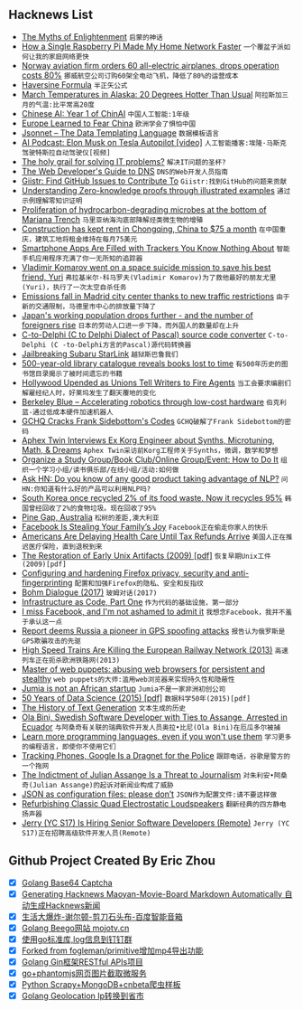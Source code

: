 ## Hacknews List


- [The Myths of Enlightenment](http://bostonreview.net/philosophy-religion/marta-figlerowicz-myths-enlightenment)  `启蒙的神话`
- [How a Single Raspberry Pi Made My Home Network Faster](https://www.brianchristner.io/how-a-single-raspberry-pi-made-my-home-network-faster/)  `一个覆盆子派如何让我的家庭网络更快`
- [Norway aviation firm orders 60 all-electric airplanes, drops operation costs 80%](https://electrek.co/2019/04/11/norway-60-electric-airplanes/)  `挪威航空公司订购60架全电动飞机，降低了80%的运营成本`
- [Haversine Formula](https://en.wikipedia.org/wiki/Haversine_formula)  `半正矢公式`
- [March Temperatures in Alaska: 20 Degrees Hotter Than Usual](https://www.nytimes.com/interactive/2019/04/09/climate/alaska-abnormally-hot-march.html)  `阿拉斯加三月的气温:比平常高20度`
- [Chinese AI: Year 1 of ChinAI](https://chinai.substack.com/p/chinai-48-year-1-of-chinai)  `中国人工智能:1年级`
- [Europe Learned to Fear China](https://www.politico.eu/blogs/the-coming-wars/2019/04/how-europe-learned-to-fear-china/)  `欧洲学会了惧怕中国`
- [Jsonnet – The Data Templating Language](https://jsonnet.org/#home)  `数据模板语言`
- [AI Podcast: Elon Musk on Tesla Autopilot [video]](https://www.youtube.com/watch?v=dEv99vxKjVI)  `人工智能播客:埃隆·马斯克驾驶特斯拉自动驾驶仪[视频]`
- [The holy grail for solving IT problems?](https://nocomplexity.com/nocode-solutions/)  `解决IT问题的圣杯?`
- [The Web Developer&#39;s Guide to DNS](https://rjzaworski.com/2019/04/the-web-developers-guide-to-dns)  `DNS的Web开发人员指南`
- [Giistr: Find GitHub Issues to Contribute To](https://giistr.com)  `Giistr:找到GitHub的问题来贡献`
- [Understanding Zero-knowledge proofs through illustrated examples](https://blog.goodaudience.com/understanding-zero-knowledge-proofs-through-simple-examples-df673f796d99)  `通过示例理解零知识证明`
- [Proliferation of hydrocarbon-degrading microbes at the bottom of Mariana Trench](https://microbiomejournal.biomedcentral.com/articles/10.1186/s40168-019-0652-3)  `马里亚纳海沟底部降解烃类微生物的增殖`
- [Construction has kept rent in Chongqing, China to $75 a month](https://www.nytimes.com/2019/04/11/world/asia/chongqing-china-employment-ford-youth.html)  `在中国重庆，建筑工地将租金维持在每月75美元`
- [Smartphone Apps Are Filled with Trackers You Know Nothing About](https://onezero.medium.com/the-app-privacy-crisis-apple-and-google-need-to-fix-now-4e3590f2fc52?sk=12d73f8b09e058d3ab8f5a4b02cf8619)  `智能手机应用程序充满了你一无所知的追踪器`
- [Vladimir Komarov went on a space suicide mission to save his best friend, Yuri](https://twitter.com/DMOberhaus/status/1116939111368097792)  `弗拉基米尔·科马罗夫(Vladimir Komarov)为了救他最好的朋友尤里(Yuri)，执行了一次太空自杀任务`
- [Emissions fall in Madrid city center thanks to new traffic restrictions](https://elpais.com/elpais/2019/03/14/inenglish/1552556189_425975.html)  `由于新的交通限制，马德里市中心的排放量下降了`
- [Japan&#39;s working population drops further - and the number of foreigners rise](https://japantoday.com/category/national/Japan%27s-working-population-drops-further)  `日本的劳动人口进一步下降，而外国人的数量却在上升`
- [C-to-Delphi (C to Delphi Dialect of Pascal) source code converter](https://github.com/WouterVanNifterick/C-To-Delphi)  `C-to-Delphi (C -to-Delphi方言的Pascal)源代码转换器`
- [Jailbreaking Subaru StarLink](https://github.com/sgayou/subaru-starlink-research/blob/master/doc/README.md)  `越狱斯巴鲁我们`
- [500-year-old library catalogue reveals books lost to time](https://www.theguardian.com/books/2019/apr/10/extraordinary-500-year-old-library-catalogue-reveals-books-lost-to-time-libro-de-los-epitomes)  `有500年历史的图书馆目录揭示了被时间遗忘的书籍`
- [Hollywood Upended as Unions Tell Writers to Fire Agents](https://www.nytimes.com/2019/04/12/business/media/hollywood-writers-agents-fire.html)  `当工会要求编剧们解雇经纪人时，好莱坞发生了翻天覆地的变化`
- [Berkeley Blue – Accelerating robotics through low-cost hardware](https://www.berkeleyopenarms.org)  `伯克利蓝-通过低成本硬件加速机器人`
- [GCHQ Cracks Frank Sidebottom&#39;s Codes](https://www.bbc.co.uk/news/entertainment-arts-47907370)  `GCHQ破解了Frank Sidebottom的密码`
- [Aphex Twin Interviews Ex Korg Engineer about Synths, Microtuning, Math, &amp; Dreams](http://item.warp.net/interview/aphex-twin-speaks-to-tatsuya-takahashi/)  `Aphex Twin采访前Korg工程师关于Synths，微调，数学和梦想`
- [Organize a Study Group/Book Club/Online Group/Event: How to Do It](http://stephaniehurlburt.com/blog/2019/3/27/you-should-organize-a-study-groupbook-clubonline-groupevent-tips-on-how-to-do-it)  `组织一个学习小组/读书俱乐部/在线小组/活动:如何做`
- [Ask HN: Do you know of any good product taking advantage of NLP?](item?id=19632372)  `问HN:你知道有什么好的产品可以利用NLP吗?`
- [South Korea once recycled 2% of its food waste. Now it recycles 95%](https://www.weforum.org/agenda/2019/04/south-korea-recycling-food-waste/)  `韩国曾经回收了2%的食物垃圾。现在回收了95%`
- [Pine Gap, Australia](https://en.wikipedia.org/wiki/Pine_Gap)  `松树的差距,澳大利亚`
- [Facebook Is Stealing Your Family’s Joy](https://www.nytimes.com/2019/04/12/opinion/sunday/facebook-privacy-parenting.html)  `Facebook正在偷走你家人的快乐`
- [Americans Are Delaying Health Care Until Tax Refunds Arrive](https://www.bloomberg.com/news/articles/2019-04-12/what-to-spend-your-tax-refund-on-how-about-the-doctor)  `美国人正在推迟医疗保险，直到退税到来`
- [The Restoration of Early Unix Artifacts (2009) [pdf]](https://www.usenix.org/legacy/events/usenix09/tech/full_papers/toomey/toomey.pdf)  `恢复早期Unix工件(2009)[pdf]`
- [Configuring and hardening Firefox privacy, security and anti-fingerprinting](https://github.com/ghacksuserjs/ghacks-user.js)  `配置和加强Firefox的隐私、安全和反指纹`
- [Bohm Dialogue (2017)](https://www.are.na/blog/are.na%20influences/2017/04/25/bohm-dialogue.html)  `玻姆对话(2017)`
- [Infrastructure as Code, Part One](https://crate.io/a/infrastructure-as-code-part-one/)  `作为代码的基础设施，第一部分`
- [I miss Facebook, and I&#39;m not ashamed to admit it](https://cfenollosa.com/blog/i-miss-facebook-and-im-not-ashamed-to-admit-it.html)  `我想念Facebook，我并不羞于承认这一点`
- [Report deems Russia a pioneer in GPS spoofing attacks](https://www.zdnet.com/article/report-deems-russia-a-pioneer-in-gps-spoofing-attacks/)  `报告认为俄罗斯是GPS欺骗攻击的先驱`
- [High Speed Trains Are Killing the European Railway Network (2013)](https://solar.lowtechmagazine.com/2013/12/high-speed-trains-are-killing-the-european-railway-network.html)  `高速列车正在扼杀欧洲铁路网(2013)`
- [Master of web puppets: abusing web browsers for persistent and stealthy](https://blog.acolyer.org/2019/04/12/master-of-web-puppets-abusing-web-browsers-for-persistent-and-stealthy-computation/)  `web puppets的大师:滥用web浏览器来实现持久性和隐蔽性`
- [Jumia is not an African startup](https://threadreaderapp.com/thread/1117092692423512064.html)  `Jumia不是一家非洲初创公司`
- [50 Years of Data Science (2015) [pdf]](http://courses.csail.mit.edu/18.337/2015/docs/50YearsDataScience.pdf)  `数据科学50年(2015)[pdf]`
- [The History of Text Generation](http://mathesonmarcault.com/index.php/2015/12/15/randomly-generated-title-goes-here/)  `文本生成的历史`
- [Ola Bini, Swedish Software Developer with Ties to Assange, Arrested in Ecuador](https://nypost.com/2019/04/12/software-engineer-close-to-julian-assange-arrested-while-trying-to-leave-ecuador/)  `与阿桑奇有关联的瑞典软件开发人员奥拉•比尼(Ola Bini)在厄瓜多尔被捕`
- [Learn more programming languages, even if you won&#39;t use them](https://thorstenball.com/blog/2019/04/09/learn-more-programming-languages/)  `学习更多的编程语言，即使你不使用它们`
- [Tracking Phones, Google Is a Dragnet for the Police](https://www.nytimes.com/interactive/2019/04/13/us/google-location-tracking-police.html)  `跟踪电话，谷歌是警方的一个拖网`
- [The Indictment of Julian Assange Is a Threat to Journalism](https://www.newyorker.com/news/our-columnists/the-indictment-of-julian-assange-is-a-threat-to-journalism)  `对朱利安•阿桑奇(Julian Assange)的起诉对新闻业构成了威胁`
- [JSON as configuration files: please don’t](https://arp242.net/weblog/json_as_configuration_files-_please_dont)  `JSON作为配置文件:请不要这样做`
- [Refurbishing Classic Quad Electrostatic Loudspeakers](https://www.rs-online.com/designspark/refurbishing-classic-quad-electrostatic-loudspeakers)  `翻新经典的四方静电扬声器`
- [Jerry (YC S17) Is Hiring Senior Software Developers (Remote)](https://www.workable.com/j/0B4F2938C1)  `Jerry (YC S17)正在招聘高级软件开发人员(Remote)`

## Github Project Created By Eric Zhou

- [x] [Golang Base64 Captcha](https://github.com/mojocn/base64Captcha)
- [x] [Generating Hacknews Maoyan-Movie-Board Markdown Automatically 自动生成Hacknews新闻](https://github.com/dejavuzhou/md-genie)
- [x] [生活大爆炸-谢尔顿-剪刀石头布-百度智能音箱](https://github.com/mojocn/dueros-bang-game)
- [x] [Golang Beego网站 mojotv.cn](https://github.com/mojocn/www.mojotv.cn)
- [x] [使用go标准库,log信息到钉钉群](https://github.com/mojocn/dooger)
- [x] [Forked from fogleman/primitive增加mp4导出功能](https://github.com/mojocn/primitive)
- [x] [Golang Gin框架RESTful APIs项目](https://github.com/JJJJJJJerk/ezier-golang-web-api-framework)
- [x] [go+phantomjs网页图片截取微服务](https://github.com/mojocn/screen_shot)
- [x] [Python Scrapy+MongoDB+cnbeta爬虫样板](https://github.com/mojocn/scrapy_mongodb_boilerplate_cnbeta)
- [x] [Golang Geolocation Ip转换到省市](https://github.com/mojocn/ip2location)